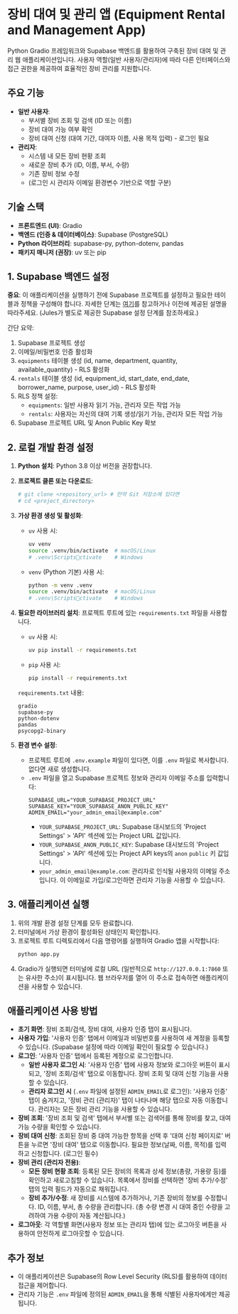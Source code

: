 # 장비 대여 및 관리 앱 (Equipment Rental and Management App)

Python Gradio 프레임워크와 Supabase 백엔드를 활용하여 구축된 장비 대여 및 관리 웹 애플리케이션입니다. 사용자 역할(일반 사용자/관리자)에 따라 다른 인터페이스와 접근 권한을 제공하여 효율적인 장비 관리를 지원합니다.

## 주요 기능

*   **일반 사용자**:
    *   부서별 장비 조회 및 검색 (ID 또는 이름)
    *   장비 대여 가능 여부 확인
    *   장비 대여 신청 (대여 기간, 대여자 이름, 사용 목적 입력) - 로그인 필요
*   **관리자**:
    *   시스템 내 모든 장비 현황 조회
    *   새로운 장비 추가 (ID, 이름, 부서, 수량)
    *   기존 장비 정보 수정
    *   (로그인 시 관리자 이메일 환경변수 기반으로 역할 구분)

## 기술 스택

*   **프론트엔드 (UI)**: Gradio
*   **백엔드 (인증 & 데이터베이스)**: Supabase (PostgreSQL)
*   **Python 라이브러리**: supabase-py, python-dotenv, pandas
*   **패키지 매니저 (권장)**: uv 또는 pip

## 1. Supabase 백엔드 설정

**중요**: 이 애플리케이션을 실행하기 전에 Supabase 프로젝트를 설정하고 필요한 테이블과 정책을 구성해야 합니다. 자세한 단계는 [여기](#detailed-supabase-setup-steps-to-be-provided-separately)를 참고하거나 이전에 제공된 설명을 따라주세요. (Jules가 별도로 제공한 Supabase 설정 단계를 참조하세요.)

간단 요약:
1.  Supabase 프로젝트 생성
2.  이메일/비밀번호 인증 활성화
3.  `equipments` 테이블 생성 (id, name, department, quantity, available_quantity) - RLS 활성화
4.  `rentals` 테이블 생성 (id, equipment_id, start_date, end_date, borrower_name, purpose, user_id) - RLS 활성화
5.  RLS 정책 설정:
    *   `equipments`: 일반 사용자 읽기 가능, 관리자 모든 작업 가능
    *   `rentals`: 사용자는 자신의 대여 기록 생성/읽기 가능, 관리자 모든 작업 가능
6.  Supabase 프로젝트 URL 및 Anon Public Key 확보

## 2. 로컬 개발 환경 설정

1.  **Python 설치**: Python 3.8 이상 버전을 권장합니다.
2.  **프로젝트 클론 또는 다운로드**:
    ```bash
    # git clone <repository_url> # 만약 Git 저장소에 있다면
    # cd <project_directory>
    ```
3.  **가상 환경 생성 및 활성화**:
    *   `uv` 사용 시:
        ```bash
        uv venv
        source .venv/bin/activate  # macOS/Linux
        # .venv\Scriptsctivate    # Windows
        ```
    *   `venv` (Python 기본) 사용 시:
        ```bash
        python -m venv .venv
        source .venv/bin/activate  # macOS/Linux
        # .venv\Scriptsctivate    # Windows
        ```
4.  **필요한 라이브러리 설치**:
    프로젝트 루트에 있는 `requirements.txt` 파일을 사용합니다.
    *   `uv` 사용 시:
        ```bash
        uv pip install -r requirements.txt
        ```
    *   `pip` 사용 시:
        ```bash
        pip install -r requirements.txt
        ```
    `requirements.txt` 내용:
    ```
    gradio
    supabase-py
    python-dotenv
    pandas
    psycopg2-binary
    ```

5.  **환경 변수 설정**:
    *   프로젝트 루트에 `.env.example` 파일이 있다면, 이를 `.env` 파일로 복사합니다. 없다면 새로 생성합니다.
    *   `.env` 파일을 열고 Supabase 프로젝트 정보와 관리자 이메일 주소를 입력합니다:
        ```env
        SUPABASE_URL="YOUR_SUPABASE_PROJECT_URL"
        SUPABASE_KEY="YOUR_SUPABASE_ANON_PUBLIC_KEY"
        ADMIN_EMAIL="your_admin_email@example.com"
        ```
        *   `YOUR_SUPABASE_PROJECT_URL`: Supabase 대시보드의 'Project Settings' > 'API' 섹션에 있는 Project URL 값입니다.
        *   `YOUR_SUPABASE_ANON_PUBLIC_KEY`: Supabase 대시보드의 'Project Settings' > 'API' 섹션에 있는 Project API keys의 `anon` `public` 키 값입니다.
        *   `your_admin_email@example.com`: 관리자로 인식될 사용자의 이메일 주소입니다. 이 이메일로 가입/로그인하면 관리자 기능을 사용할 수 있습니다.

## 3. 애플리케이션 실행

1.  위의 개발 환경 설정 단계를 모두 완료합니다.
2.  터미널에서 가상 환경이 활성화된 상태인지 확인합니다.
3.  프로젝트 루트 디렉토리에서 다음 명령어를 실행하여 Gradio 앱을 시작합니다:
    ```bash
    python app.py
    ```
4.  Gradio가 실행되면 터미널에 로컬 URL (일반적으로 `http://127.0.0.1:7860` 또는 유사한 주소)이 표시됩니다. 웹 브라우저를 열어 이 주소로 접속하면 애플리케이션을 사용할 수 있습니다.

## 애플리케이션 사용 방법

*   **초기 화면**: 장비 조회/검색, 장비 대여, 사용자 인증 탭이 표시됩니다.
*   **사용자 가입**: '사용자 인증' 탭에서 이메일과 비밀번호를 사용하여 새 계정을 등록할 수 있습니다. (Supabase 설정에 따라 이메일 확인이 필요할 수 있습니다.)
*   **로그인**: '사용자 인증' 탭에서 등록된 계정으로 로그인합니다.
    *   **일반 사용자 로그인 시**: '사용자 인증' 탭에 사용자 정보와 로그아웃 버튼이 표시되고, '장비 조회/검색' 탭으로 이동합니다. 장비 조회 및 대여 신청 기능을 사용할 수 있습니다.
    *   **관리자 로그인 시** (`.env` 파일에 설정된 `ADMIN_EMAIL`로 로그인): '사용자 인증' 탭이 숨겨지고, '장비 관리 (관리자)' 탭이 나타나며 해당 탭으로 자동 이동합니다. 관리자는 모든 장비 관리 기능을 사용할 수 있습니다.
*   **장비 조회**: '장비 조회 및 검색' 탭에서 부서별 또는 검색어를 통해 장비를 찾고, 대여 가능 수량을 확인할 수 있습니다.
*   **장비 대여 신청**: 조회된 장비 중 대여 가능한 항목을 선택 후 '대여 신청 페이지로' 버튼을 누르면 '장비 대여' 탭으로 이동합니다. 필요한 정보(날짜, 이름, 목적)를 입력하고 신청합니다. (로그인 필수)
*   **장비 관리 (관리자 전용)**:
    *   **모든 장비 현황 조회**: 등록된 모든 장비의 목록과 상세 정보(총량, 가용량 등)를 확인하고 새로고침할 수 있습니다. 목록에서 장비를 선택하면 '장비 추가/수정' 탭의 입력 필드가 자동으로 채워집니다.
    *   **장비 추가/수정**: 새 장비를 시스템에 추가하거나, 기존 장비의 정보를 수정합니다. ID, 이름, 부서, 총 수량을 관리합니다. (총 수량 변경 시 대여 중인 수량을 고려하여 가용 수량이 자동 계산됩니다.)
*   **로그아웃**: 각 역할별 화면(사용자 정보 또는 관리자 탭)에 있는 로그아웃 버튼을 사용하여 안전하게 로그아웃할 수 있습니다.

## 추가 정보

*   이 애플리케이션은 Supabase의 Row Level Security (RLS)를 활용하여 데이터 접근을 제어합니다.
*   관리자 기능은 `.env` 파일에 정의된 `ADMIN_EMAIL`을 통해 식별된 사용자에게만 제공됩니다.
```

